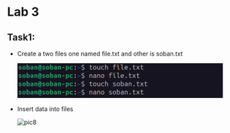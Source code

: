 # 					Lab 3

## Task1:

- Create a two files one named file.txt and other is soban.txt

  ![pic7](./Pictures\pic7.png)

- Insert data into files

  ![pic8](D:\OS\OS-lab3\Pictures\pic8.png)